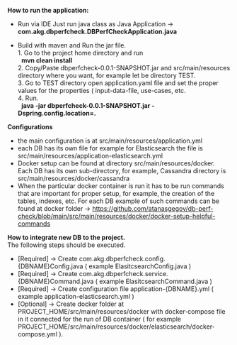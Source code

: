 **How to run the application:**
- Run via IDE
  Just run java class as Java Application -> **com.akg.dbperfcheck.DBPerfCheckApplication.java**

- Build with maven and Run the jar file.<br/>
  1.&nbsp;Go to the project home directory and run<br/>
  	&nbsp;&nbsp;**mvn clean install**<br/>
  2.&nbsp;Copy/Paste dbperfcheck-0.0.1-SNAPSHOT.jar and src/main/resources directory where you want, for example let be directory TEST.<br/>
  3.&nbsp;Go to TEST directory open application.yaml file and set the proper values for the properties ( input-data-file, use-cases, etc.<br/>
  4.&nbsp;Run.<br/>
    &nbsp;&nbsp;**java -jar dbperfcheck-0.0.1-SNAPSHOT.jar -Dspring.config.location=.**<br/>


**Configurations**
  - the main configuration is at src/main/resources/application.yml
  - each DB has its own file for example for Elasticsearch the file is src/main/resources/application-elasticsearch.yml  
  - Docker setup can be found at directory src/main/resources/docker. Each DB has its own sub-directory, for example, Cassandra directory is src/main/resources/docker/cassandra
  - When the particular docker container is run it has to be run commands that are important for proper setup, for example, the creation of the tables, indexes, etc.
  For each DB example of such commands can be found at docker folder -> https://github.com/atanasgegov/db-perf-check/blob/main/src/main/resources/docker/docker-setup-helpful-commands


**How to integrate new DB to the project.**<br/>
  The following steps should be executed.
  - [Required] -> Create com.akg.dbperfcheck.config.{DBNAME}Config.java ( example ElasitcsearchConfig.java )
  - [Required] -> Create com.akg.dbperfcheck.service.{DBNAME}Command.java ( example ElasitcsearchCommand.java )
  - [Required] -> Create configuration file application-{DBNAME}.yml  ( example application-elasticsearch.yml )
  - [Optional] -> Create docker folder at PROJECT_HOME/src/main/resources/docker with docker-compose file in it connected for the run of DB container ( for example PROJECT_HOME/src/main/resources/docker/elasticsearch/docker-compose.yml ). 
